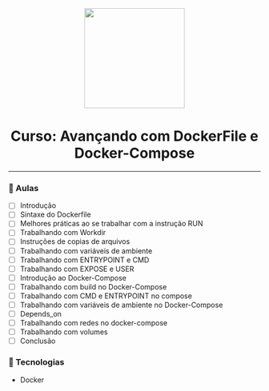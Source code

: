 <div align="center">
    <img src="https://sonassets.s3.amazonaws.com/img/logo-top.png" width="200">
    <h1>Curso: Avançando com DockerFile e Docker-Compose</h1>
    <hr>
</div>

### :memo: Aulas
- [ ] Introdução
- [ ] Sintaxe do Dockerfile
- [ ] Melhores práticas ao se trabalhar com a instrução RUN
- [ ] Trabalhando com Workdir
- [ ] Instruções de copias de arquivos
- [ ] Trabalhando com variáveis de ambiente
- [ ] Trabalhando com ENTRYPOINT e CMD
- [ ] Trabalhando com EXPOSE e USER
- [ ] Introdução ao Docker-Compose
- [ ] Trabalhando com build no Docker-Compose
- [ ] Trabalhando com CMD e ENTRYPOINT no compose
- [ ] Trabalhando com variáveis de ambiente no Docker-Compose
- [ ] Depends_on
- [ ] Trabalhando com redes no docker-compose
- [ ] Trabalhando com volumes
- [ ] Conclusão

### :hammer: Tecnologias
 <ul>
    <li>Docker</li>
</ul>
